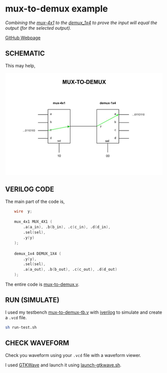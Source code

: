 # mux-to-demux example

_Combining the
[mux-4x1](https://github.com/JeffDeCola/my-systemverilog-examples/tree/master/combinational-logic/multiplexers-and-demultiplexers/mux-4x1)
to the
[demux_1x4](https://github.com/JeffDeCola/my-systemverilog-examples/tree/master/combinational-logic/multiplexers-and-demultiplexers/demux-1x4)
to prove the input will equal the output (for the selected output)._

[GitHub Webpage](https://jeffdecola.github.io/my-systemverilog-examples/)

## SCHEMATIC

This may help,

![IMAGE - mux-to-demux.jpg - IMAGE](../../../docs/pics/mux-to-demux.jpg)

## VERILOG CODE

The main part of the code is,

```verilog
    wire  y;

    mux_4x1 MUX_4X1 (
        .a(a_in), .b(b_in), .c(c_in), .d(d_in),
        .sel(sel),
        .y(y)
    );

    demux_1x4 DEMUX_1X4 (
        .y(y),
        .sel(sel),
        .a(a_out), .b(b_out), .c(c_out), .d(d_out)
    );
```

The entire code is
[mux-to-demux.v](mux-to-demux.v).

## RUN (SIMULATE)

I used my testbench
[mux-to-demux-tb.v](mux-to-demux-tb.v) with
[iverilog](https://github.com/JeffDeCola/my-cheat-sheets/tree/master/hardware/tools/simulation/iverilog-cheat-sheet)
to simulate and create a `.vcd` file.

```bash
sh run-test.sh
```

## CHECK WAVEFORM

Check you waveform using your `.vcd` file with a waveform viewer.

I used [GTKWave](https://github.com/JeffDeCola/my-cheat-sheets/tree/master/hardware/tools/simulation/gtkwave-cheat-sheet)
and launch it using
[launch-gtkwave.sh](launch-gtkwave.sh).
